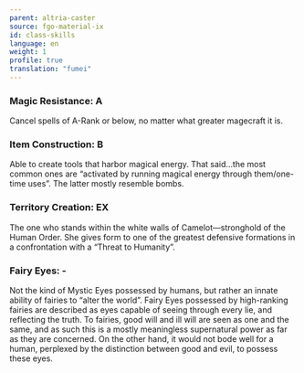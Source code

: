 ```yaml
---
parent: altria-caster
source: fgo-material-ix
id: class-skills
language: en
weight: 1
profile: true
translation: "fumei"
---
```


### Magic Resistance: A

Cancel spells of A-Rank or below, no matter what greater magecraft it is.

### Item Construction: B

Able to create tools that harbor magical energy. That said…the most common ones are “activated by running magical energy through them/one-time uses”. The latter mostly resemble bombs.

### Territory Creation: EX

The one who stands within the white walls of Camelot—stronghold of the Human Order.
She gives form to one of the greatest defensive formations in a confrontation with a “Threat to Humanity”.

### Fairy Eyes: -

Not the kind of Mystic Eyes possessed by humans, but rather an innate ability of fairies to “alter the world”.
Fairy Eyes possessed by high-ranking fairies are described as eyes capable of seeing through every lie, and reflecting the truth. To fairies, good will and ill will are seen as one and the same, and as such this is a mostly meaningless supernatural power as far as they are concerned. On the other hand, it would not bode well for a human, perplexed by the distinction between good and evil, to possess these eyes.
